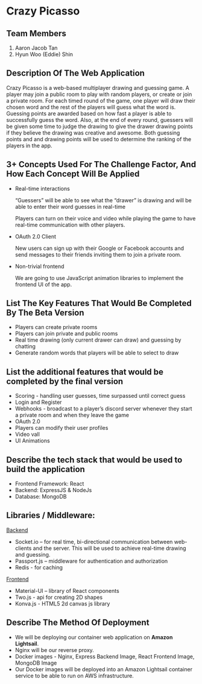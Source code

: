 # Crazy Picasso

## Team Members
1. Aaron Jacob Tan
2. Hyun Woo (Eddie) Shin

## Description Of The Web Application
Crazy Picasso is a web-based multiplayer drawing and guessing game. A player may join a public room to play with random players, or create or join a private room. For each timed round of the game, one player will draw their chosen word and the rest of the players will guess what the word is. Guessing points are awarded based on how fast a player is able to successfully guess the word. Also, at the end of every round, guessers will be given some time to judge the drawing to give the drawer drawing points if they believe the drawing was creative and awesome. Both guessing points and and drawing points will be used to determine the ranking of the players in the app.

## 3+ Concepts Used For The Challenge Factor, And How Each Concept Will Be Applied
- Real-time interactions

    “Guessers” will be able to see what the “drawer” is drawing and will be able to enter their word guesses in real-time
    
    Players can turn on their voice and video while playing the game to have real-time communication with other players. 

- OAuth 2.0 Client
    
    New users can sign up with their Google or Facebook accounts and send messages to their friends inviting them to join a private room.

- Non-trivial frontend
    
    We are going to use JavaScript animation libraries to implement the frontend UI of the app. 

## List The Key Features That Would Be Completed By The Beta Version
- Players can create private rooms
- Players can join private and public rooms
- Real time drawing (only current drawer can draw) and guessing by chatting
- Generate random words that players will be able to select to draw

## List the additional features that would be completed by the final version
- Scoring - handling user guesses, time surpassed until correct guess
- Login and Register
- Webhooks - broadcast to a player’s discord server whenever they start a   private room and when they leave the game
- OAuth 2.0
- Players can modify their user profiles
- Video vall
- UI Animations

## Describe the tech stack that would be used to build the application 
- Frontend Framework: React
- Backend: ExpressJS & NodeJs
- Database: MongoDB

## Libraries / Middleware: 
<u>Backend</u>
- Socket.io – for real time, bi-directional communication between web-clients and the server. This will be used to achieve real-time drawing and guessing.
- Passport.js – middleware for authentication and authorization
- Redis - for caching

<u>Frontend</u>
- Material-UI – library of React components
- Two.js - api for creating 2D shapes
- Konva.js - HTML5 2d canvas js library

## Describe The Method Of Deployment 
- We will be deploying our container web application on **Amazon Lightsail**.
- Nginx will be our reverse proxy.
- Docker images - Nginx, Express Backend Image, React Frontend Image, MongoDB Image
- Our Docker images will be deployed into an Amazon Lightsail container service to be able to run on AWS infrastructure.
    

